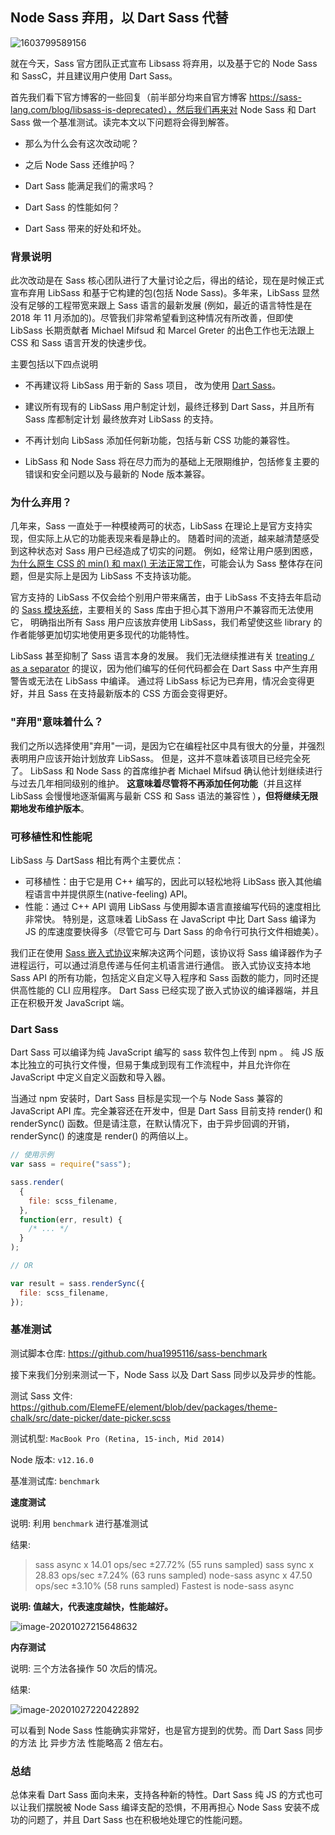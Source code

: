 ## Node Sass 弃用，以 Dart Sass 代替

![1603799589156](https://s3.mdedit.online/blog/1603799589156.jpg)

就在今天，Sass 官方团队正式宣布 Libsass 将弃用，以及基于它的 Node Sass 和 SassC，并且建议用户使用 Dart Sass。

首先我们看下官方博客的一些回复（前半部分均来自官方博客 https://sass-lang.com/blog/libsass-is-deprecated），然后我们再来对 Node Sass 和 Dart Sass 做一个基准测试。读完本文以下问题将会得到解答。

- 那么为什么会有这次改动呢？

- 之后 Node Sass 还维护吗？

- Dart Sass 能满足我们的需求吗？

- Dart Sass 的性能如何？

- Dart Sass 带来的好处和坏处。

### 背景说明

此次改动是在 Sass 核心团队进行了大量讨论之后，得出的结论，现在是时候正式宣布弃用 LibSass 和基于它构建的包(包括 Node Sass)。多年来，LibSass 显然没有足够的工程带宽来跟上 Sass 语言的最新发展 (例如，最近的语言特性是在 2018 年 11 月添加的)。尽管我们非常希望看到这种情况有所改善，但即使 LibSass 长期贡献者 Michael Mifsud 和 Marcel Greter 的出色工作也无法跟上 CSS 和 Sass 语言开发的快速步伐。

主要包括以下四点说明

- 不再建议将 LibSass 用于新的 Sass 项目， 改为使用 [Dart Sass](https://sass-lang.com/dart-sass)。

- 建议所有现有的 LibSass 用户制定计划，最终迁移到 Dart Sass，并且所有 Sass 库都制定计划 最终放弃对 LibSass 的支持。

- 不再计划向 LibSass 添加任何新功能，包括与新 CSS 功能的兼容性。

- LibSass 和 Node Sass 将在尽力而为的基础上无限期维护，包括修复主要的错误和安全问题以及与最新的 Node 版本兼容。

### 为什么弃用？

几年来，Sass 一直处于一种模棱两可的状态，LibSass 在理论上是官方支持实现，但实际上从它的功能表现来看是静止的。 随着时间的流逝，越来越清楚感受到这种状态对 Sass 用户已经造成了切实的问题。 例如，经常让用户感到困惑，[为什么原生 CSS 的 min() 和 max() 无法正常工作](https://github.com/sass/sass/issues/2849)，可能会认为 Sass 整体存在问题，但是实际上是因为 LibSass 不支持该功能。

官方支持的 LibSass 不仅会给个别用户带来痛苦，由于 LibSass 不支持去年启动的 [Sass 模块系统](https://sass-lang.com/blog/the-module-system-is-launched)，主要相关的 Sass 库由于担心其下游用户不兼容而无法使用它， 明确指出所有 Sass 用户应该放弃使用 LibSass，我们希望使这些 library 的作者能够更加切实地使用更多现代的功能特性。

LibSass 甚至抑制了 Sass 语言本身的发展。 我们无法继续推进有关 [treating `/` as a separator](https://github.com/sass/sass/blob/master/accepted/slash-separator.md) 的提议，因为他们编写的任何代码都会在 Dart Sass 中产生弃用警告或无法在 LibSass 中编译。 通过将 LibSass 标记为已弃用，情况会变得更好，并且 Sass 在支持最新版本的 CSS 方面会变得更好。

### "弃用"意味着什么？

我们之所以选择使用"弃用"一词，是因为它在编程社区中具有很大的分量，并强烈表明用户应该开始计划放弃 LibSass。 但是，这并不意味着该项目已经完全死了。 LibSass 和 Node Sass 的首席维护者 Michael Mifsud 确认他计划继续进行与过去几年相同级别的维护。 **这意味着尽管将不再添加任何功能**（并且这样 LibSass 会慢慢地逐渐偏离与最新 CSS 和 Sass 语法的兼容性 ）**，但将继续无限期地发布维护版本**。

### 可移植性和性能呢

LibSass 与 DartSass 相比有两个主要优点：

- 可移植性：由于它是用 C++ 编写的，因此可以轻松地将 LibSass 嵌入其他编程语言中并提供原生(native-feeling) API。
- 性能：通过 C++ API 调用 LibSass 与使用脚本语言直接编写代码的速度相比非常快。 特别是，这意味着 LibSass 在 JavaScript 中比 Dart Sass 编译为 JS 的库速度要快得多（尽管它可与 Dart Sass 的命令行可执行文件相媲美）。

我们正在使用 [Sass 嵌入式协议](https://github.com/sass/embedded-protocol)来解决这两个问题，该协议将 Sass 编译器作为子进程运行，可以通过消息传递与任何主机语言进行通信。 嵌入式协议支持本地 Sass API 的所有功能，包括定义自定义导入程序和 Sass 函数的能力，同时还提供高性能的 CLI 应用程序。 Dart Sass 已经实现了嵌入式协议的编译器端，并且正在积极开发 JavaScript 端。

### Dart Sass

Dart Sass 可以编译为纯 JavaScript 编写的 sass 软件包上传到 npm 。 纯 JS 版本比独立的可执行文件慢，但易于集成到现有工作流程中，并且允许你在 JavaScript 中定义自定义函数和导入器。

当通过 npm 安装时，Dart Sass 目标是实现一个与 Node Sass 兼容的 JavaScript API 库。完全兼容还在开发中，但是 Dart Sass 目前支持 render() 和 renderSync() 函数。但是请注意，在默认情况下，由于异步回调的开销，renderSync() 的速度是 render() 的两倍以上。

```js
// 使用示例
var sass = require("sass");

sass.render(
  {
    file: scss_filename,
  },
  function(err, result) {
    /* ... */
  }
);

// OR

var result = sass.renderSync({
  file: scss_filename,
});
```

### 基准测试

测试脚本仓库: https://github.com/hua1995116/sass-benchmark

接下来我们分别来测试一下，Node Sass 以及 Dart Sass 同步以及异步的性能。

测试 Sass 文件: https://github.com/ElemeFE/element/blob/dev/packages/theme-chalk/src/date-picker/date-picker.scss

测试机型: `MacBook Pro (Retina, 15-inch, Mid 2014)`

Node 版本: `v12.16.0`

基准测试库: `benchmark`

**速度测试**

说明: 利用 `benchmark` 进行基准测试

结果:

> sass async x 14.01 ops/sec ±27.72% (55 runs sampled)
> sass sync x 28.83 ops/sec ±7.24% (63 runs sampled)
> node-sass async x 47.50 ops/sec ±3.10% (58 runs sampled)
> Fastest is node-sass async

**说明: 值越大，代表速度越快，性能越好。**

![image-20201027215648632](https://s3.mdedit.online/blog/image-20201027215648632.png?imageView2/0/q/75|watermark/1/image/aHR0cHM6Ly9zMy5xaXVmZW5naC5jb20vd2F0ZXJtYXJrL3dhdGVybWFyay5wbmc=/dissolve/50/gravity/SouthEast/dx/0/dy/0)

**内存测试**

说明: 三个方法各操作 50 次后的情况。

结果:

![image-20201027220422892](https://s3.mdedit.online/blog/image-20201027220422892.png?imageView2/0/q/75|watermark/1/image/aHR0cHM6Ly9zMy5xaXVmZW5naC5jb20vd2F0ZXJtYXJrL3dhdGVybWFyay5wbmc=/dissolve/50/gravity/SouthEast/dx/0/dy/0)

可以看到 Node Sass 性能确实非常好，也是官方提到的优势。而 Dart Sass 同步的方法 比 异步方法 性能略高 2 倍左右。

### 总结

总体来看 Dart Sass 面向未来，支持各种新的特性。Dart Sass 纯 JS 的方式也可以让我们摆脱被 Node Sass 编译支配的恐惧，不用再担心 Node Sass 安装不成功的问题了，并且 Dart Sass 也在积极地处理它的性能问题。
